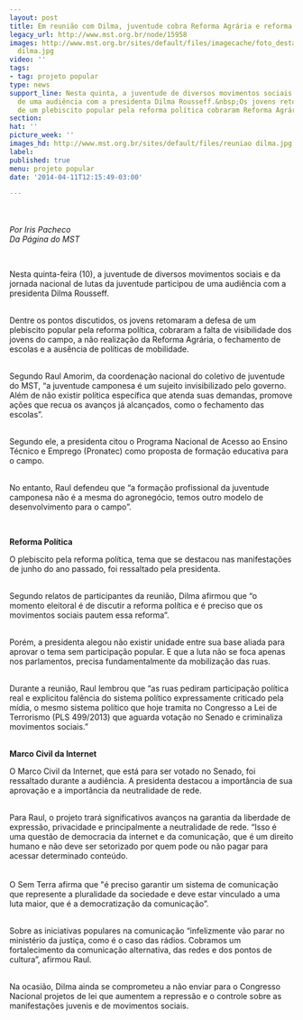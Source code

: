 ```yaml
---
layout: post
title: Em reunião com Dilma, juventude cobra Reforma Agrária e reforma política
legacy_url: http://www.mst.org.br/node/15958
images: http://www.mst.org.br/sites/default/files/imagecache/foto_destaque/reuniao
  dilma.jpg
video: ''
tags:
- tag: projeto popular
type: news
support_line: Nesta quinta, a juventude de diversos movimentos sociais participou
  de uma audiência com a presidenta Dilma Rousseff.&nbsp;Os jovens retomaram a defesa
  de um plebiscito popular pela reforma política cobraram Reforma Agrária.
section: 
hat: ''
picture_week: ''
images_hd: http://www.mst.org.br/sites/default/files/reuniao dilma.jpg
label: 
published: true
menu: projeto popular
date: '2014-04-11T12:15:49-03:00'

---
```

<p><em><img style="margin: 10px;" src="http://www.mst.org.br/sites/default/files/reuniao%20dilma_0.jpg" alt=""><br></em></p><p><em>Por Iris Pacheco<br>Da Página do MST</em></p><p>&nbsp;</p><p>Nesta quinta-feira (10), a juventude de diversos movimentos sociais e da jornada nacional de lutas da juventude participou de uma audiência com a presidenta Dilma Rousseff.</p><p><br>Dentre os pontos discutidos, os jovens retomaram a defesa de um plebiscito popular pela reforma política, cobraram a falta de visibilidade dos jovens do campo, a não realização da Reforma Agrária, o fechamento de escolas e a ausência de políticas de mobilidade.</p><p><br>Segundo Raul Amorim, da coordenação nacional do coletivo de juventude do MST, “a juventude camponesa é um sujeito invisibilizado pelo governo. Além de não existir política específica que atenda suas demandas, promove ações que recua os avanços já alcançados, como o fechamento das escolas”.</p><p><br>Segundo ele, a presidenta citou o Programa Nacional de Acesso ao Ensino Técnico e Emprego (Pronatec) como proposta de formação educativa para o campo.</p><p><br>No entanto, Raul defendeu que “a formação profissional da juventude camponesa não é a mesma do agronegócio, temos outro modelo de desenvolvimento para o campo”.</p><p>&nbsp;</p><p><strong>Reforma Política</strong></p><p>O plebiscito pela reforma política, tema que se destacou nas manifestações de junho do ano passado, foi ressaltado pela presidenta.</p><p><br>Segundo relatos de participantes da reunião, Dilma afirmou que “o momento eleitoral é de discutir a reforma política e é preciso que os movimentos sociais pautem essa reforma”.</p><p><br>Porém, a presidenta alegou não existir unidade entre sua base aliada para aprovar o tema sem participação popular. E que a luta não se foca apenas nos parlamentos, precisa fundamentalmente da mobilização das ruas.</p><p><br>Durante a reunião, Raul lembrou que “as ruas pediram participação política real e explicitou falência do sistema político expressamente criticado pela mídia, o mesmo sistema político que hoje tramita no Congresso a Lei de Terrorismo (PLS 499/2013) que aguarda votação no Senado e criminaliza movimentos sociais.”</p><p><br><strong>Marco Civil da Internet</strong></p><p>O Marco Civil da Internet, que está para ser votado no Senado, foi ressaltado durante a audiência. A presidenta destacou a importância de sua aprovação e a importância da neutralidade de rede.</p><p><br>Para Raul, o projeto trará significativos avanços na garantia da liberdade de expressão, privacidade e principalmente a neutralidade de rede. “Isso é uma questão de democracia da internet e da comunicação, que é um direito humano e não deve ser setorizado por quem pode ou não pagar para acessar determinado conteúdo. <br><br><br>O Sem Terra afirma que "é preciso garantir um sistema de comunicação que represente a pluralidade da sociedade e deve estar vinculado a uma luta maior, que é a democratização da comunicação”.</p><p><br>Sobre as iniciativas populares na comunicação “infelizmente vão parar no ministério da justiça, como é o caso das rádios. Cobramos um fortalecimento da comunicação alternativa, das redes e dos pontos de cultura”, afirmou Raul.</p><p><br>Na ocasião, Dilma ainda se comprometeu a não enviar para o Congresso Nacional projetos de lei que aumentem a repressão e o controle sobre as manifestações juvenis e de movimentos sociais.</p><p>&nbsp;</p><p>&nbsp;</p><div>&nbsp;</div>
